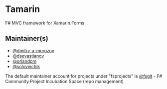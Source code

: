 Tamarin
=======

F# MVC framework for Xamarin.Forms

## Maintainer(s)

- [@dmitry-a-morozov](https://github.com/dmitry-a-morozov)
- [@dsevastianov](https://github.com/dsevastianov)
- [@orlandpm](https://github.com/orlandpm)
- [@soloveichik](https://github.com/soloveichik)

The default maintainer account for projects under "fsprojects" is [@fsgit](https://github.com/fsgit) - F# Community Project Incubation Space (repo management)
